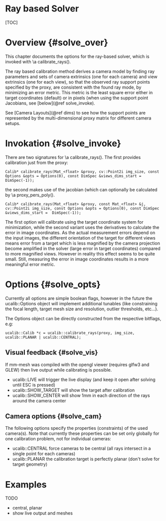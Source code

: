 Ray based Solver
================

[TOC]


# Overview {#solve_over}

This chapter documents the options for the ray-based solver, which is invoked with \a calibrate_rays().

The ray based calibration method derives a camera model by finding ray parameters and sets of camera extrinsics (one for each camera) and view extrinsics (one for each view), so that the observed ray support points specified by the proxy, are consistent with the found ray mode, by minimizing an error metric. This metric is the least square error either in target coordinates (default) or in pixels (when using the support point Jacobians, see [below](@ref solve_invoke).

See [Camera Layouts](@ref dims) to see how the support points are represented by the multi-dimensional proxy matrix for different camera setups.

# Invokation {#solve_invoke}

There are two signatures for \a calibrate_rays(). The first provides calibration just from the proxy:
~~~~~~~~~~~~~{.cpp}
Calib* calibrate_rays(Mat_<float> &proxy, cv::Point2i img_size, const Options &opts = Options(0), const DimSpec &views_dims_start = DimSpec(-1));
~~~~~~~~~~~~~
the second makes use of the jacobian (which can optionally be calculated by \a proxy_pers_poly().
~~~~~~~~~~~~~{.cpp}
Calib* calibrate_rays(Mat_<float> &proxy, const Mat_<float> &j, cv::Point2i img_size, const Options &opts = Options(0), const DimSpec &views_dims_start =  DimSpec(-1));
~~~~~~~~~~~~~

The first option will calibrate using the target coordinate system for minimization, while the second variant uses the derivatives to calculate the error in image coordinates. As the actual measurement errors depend on the input images, the different orientation of the target for different views means error from a target which is less magnified by the camera projection become amplified in the solver (large error in target coordinates) compared to more magnified views. However in reality this effect seems to be quite small. Still, measuring the error in image coordinates results in a more meaningful error metric.

# Options {#solve_opts}

Currently all options are simple boolean flags, however in the future the ucalib::Options object will implement additional tunables (like constraining the focal length, target mesh size and resolution, outlier thresholds, etc...).

The Options object can be directly constructed from the respective bitflags, e.g:
~~~~~~~~~~~~~{.cpp}
ucalib::Calib *c = ucalib::calibrate_rays(proxy, img_size, ucalib::PLANAR | ucalib::CENTRAL);
~~~~~~~~~~~~~
 
## Visual feedback {#solve_vis}

If mm-mesh was compiled with the opengl viewer (requires glfw3 and GLEW) then live output while calibrating is possible.

- ucalib::LIVE will trigger the live display (and keep it open after solving until ESC is pressed)
- ucalib::SHOW_TARGET will show the target after calibration
- ucalib::SHOW_CENTER will show 1mm in each direction of the rays around the camera center

## Camera options {#solve_cam}

The following options specify the properties (constraints) of the used camera(s). Note that currently these properties can be set only globally for one calibration problem, not for individual cameras:

- ucalib::CENTRAL force cameras to be central (all rays intersect in a single point for each cameras)
- ucalib::PLANAR the calibration target is perfectly planar (don't solve for target geometry)

# Examples

TODO
- central, planar
- show live output and meshes
